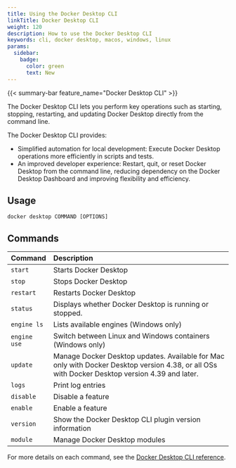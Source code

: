 ```yaml
---
title: Using the Docker Desktop CLI
linkTitle: Docker Desktop CLI
weight: 120
description: How to use the Docker Desktop CLI
keywords: cli, docker desktop, macos, windows, linux
params:
  sidebar:
    badge:
      color: green
      text: New
---
```


{{< summary-bar feature_name="Docker Desktop CLI" >}}

The Docker Desktop CLI lets you perform key operations such as starting, stopping, restarting, and updating Docker Desktop directly from the command line.

The Docker Desktop CLI provides:

- Simplified automation for local development: Execute Docker Desktop operations more efficiently in scripts and tests. 
- An improved developer experience: Restart, quit, or reset Docker Desktop from the command line, reducing dependency on the Docker Desktop Dashboard and improving flexibility and efficiency.

## Usage

```console
docker desktop COMMAND [OPTIONS]
```

## Commands

| Command              | Description                              |
|:---------------------|:-----------------------------------------|
| `start`              | Starts Docker Desktop                    |
| `stop`               | Stops Docker Desktop                     |
| `restart`            | Restarts Docker Desktop                  |
| `status`             | Displays whether Docker Desktop is running or stopped.       |
| `engine ls`          | Lists available engines (Windows only)   |
| `engine use`         | Switch between Linux and Windows containers (Windows only) |
| `update`             | Manage Docker Desktop updates. Available for Mac only with Docker Desktop version 4.38, or all OSs with Docker Desktop version 4.39 and later. |
| `logs`               | Print log entries                        |
| `disable`            | Disable a feature                        |
| `enable`             | Enable a feature                         | 
| `version`            | Show the Docker Desktop CLI plugin version information |
| `module`             | Manage Docker Desktop modules |

For more details on each command, see the [Docker Desktop CLI reference](/reference/cli/docker/desktop/_index.md).
